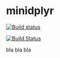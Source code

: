 # minidplyr

[![Build status](https://ci.appveyor.com/api/projects/status/mf3j3n8vf67mngc9?svg=true)](https://ci.appveyor.com/project/LeaBreniere/minidplyr)

[![Build Status](https://travis-ci.org/LeaBreniere/minidplyr.svg?branch=master)](https://travis-ci.org/LeaBreniere/minidplyr)

bla bla bla
